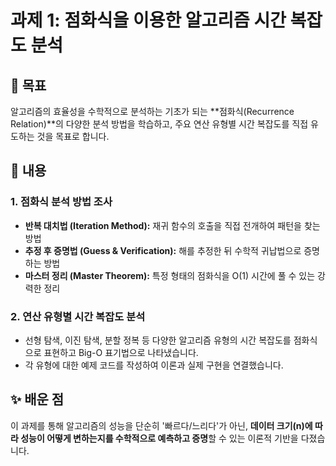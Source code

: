# 과제 1: 점화식을 이용한 알고리즘 시간 복잡도 분석

## 🎯 목표

알고리즘의 효율성을 수학적으로 분석하는 기초가 되는 **점화식(Recurrence Relation)**의 다양한 분석 방법을 학습하고, 주요 연산 유형별 시간 복잡도를 직접 유도하는 것을 목표로 합니다.

## 📝 내용

### 1. 점화식 분석 방법 조사
-   **반복 대치법 (Iteration Method):** 재귀 함수의 호출을 직접 전개하여 패턴을 찾는 방법
-   **추정 후 증명법 (Guess & Verification):** 해를 추정한 뒤 수학적 귀납법으로 증명하는 방법
-   **마스터 정리 (Master Theorem):** 특정 형태의 점화식을 O(1) 시간에 풀 수 있는 강력한 정리

### 2. 연산 유형별 시간 복잡도 분석
-   선형 탐색, 이진 탐색, 분할 정복 등 다양한 알고리즘 유형의 시간 복잡도를 점화식으로 표현하고 Big-O 표기법으로 나타냈습니다.
-   각 유형에 대한 예제 코드를 작성하여 이론과 실제 구현을 연결했습니다.

## ✨ 배운 점

이 과제를 통해 알고리즘의 성능을 단순히 '빠르다/느리다'가 아닌, **데이터 크기(n)에 따라 성능이 어떻게 변하는지를 수학적으로 예측하고 증명**할 수 있는 이론적 기반을 다졌습니다.
